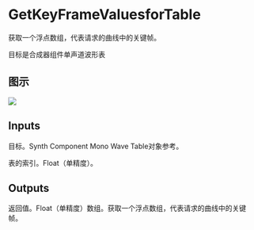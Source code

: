 # GetKeyFrameValuesforTable

获取一个浮点数组，代表请求的曲线中的关键帧。

目标是合成器组件单声道波形表

## 图示

![]($-20221218-21063724.png)

## Inputs

目标。Synth Component Mono Wave Table对象参考。

表的索引。Float（单精度）。  

## Outputs

返回值。Float（单精度）数组。获取一个浮点数组，代表请求的曲线中的关键帧。

